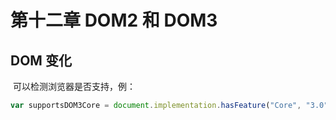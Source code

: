 # 第十二章 DOM2 和 DOM3

## DOM 变化

​		可以检测浏览器是否支持，例：

```javascript
var supportsDOM3Core = document.implementation.hasFeature("Core", "3.0");
```

